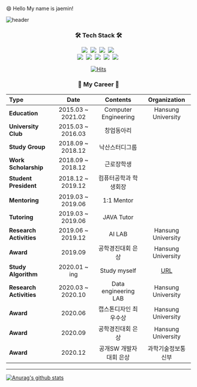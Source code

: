 😄 Hello My name is jaemin!

![header](https://capsule-render.vercel.app/api?type=slice&color=auto&height=150&section=header&text=YOONJAEMIN&fontSize=70&animation=twinkling)

<h3 align="center">🛠 Tech Stack 🛠</h3>

<p align="center"> 
  <img src="https://img.shields.io/badge/Java-007396?style=flat-square&logo=Java&logoColor=white"/></a>&nbsp 
  <img src="https://img.shields.io/badge/Python-3766AB?style=flat-square&logo=Python&logoColor=white"/></a>&nbsp 
  <img src="https://img.shields.io/badge/C-A8B9CC?style=flat-square&logo=C&logoColor=white"/></a>&nbsp 
  <img src="https://img.shields.io/badge/Javascript-ffb13b?style=flat-square&logo=javascript&logoColor=white"/></a>&nbsp 
  <br>
  <img src="https://img.shields.io/badge/Django-092E20?style=flat-square&logo=Django&logoColor=white"/></a>&nbsp 
  <img src="https://img.shields.io/badge/Mysql-E6B91E?style=flat-square&logo=MySql&logoColor=white"/></a>&nbsp 
  <img src="https://img.shields.io/badge/aws-333664?style=flat-square&logo=amazon-aws&logoColor=white"/></a>&nbsp
  <img src="https://img.shields.io/badge/css-1572B6?style=flat-square&logo=css3&logoColor=white"/></a>&nbsp 
  <img src="https://img.shields.io/badge/go-1572B6?style=flat-square&logo=go&logoColor=white"/></a>&nbsp 
</p>

<div align=center>

[![Hits](https://hits.seeyoufarm.com/api/count/incr/badge.svg?url=https%3A%2F%2Fgithub.com%2FJaeMinYooon&count_bg=%2379C83D&title_bg=%23555555&icon=&icon_color=%23E7E7E7&title=hits&edge_flat=false)](https://hits.seeyoufarm.com)


<h3>🌱 My Career 🌱</h3>           

| **Type** | **Date** | **Contents** | **Organization** |
|:------- | :-------: | :-------: | :-------: |
| **Education** | 2015.03 ~ 2021.02 | Computer Engineering | Hansung University |
| **University Club** | 2015.03 ~ 2016.03 | 창업동아리 |   |
| **Study Group** | 2018.09 ~ 2018.12 | 낙산스터디그룹 |   |
| **Work Scholarship** | 2018.09 ~ 2018.12 | 근로장학생 |   |
| **Student President** | 2018.12 ~ 2019.12 | 컴퓨터공학과 학생회장 |   |
| **Mentoring** | 2019.03 ~ 2019.06 | 1:1 Mentor |   |
| **Tutoring** | 2019.03 ~ 2019.06 | JAVA Tutor |   |
| **Research Activities** | 2019.06 ~ 2019.12 | AI LAB | Hansung University |
| **Award** | 2019.09 | 공학경진대회 은상 | Hansung University |
| **Study Algorithm** | 2020.01 ~ ing | Study myself | [URL](https://github.com/JaeMinYooon/algorithm) |
| **Research Activities** | 2020.03 ~ 2020.10 | Data engineering LAB | Hansung University |
| **Award** | 2020.06 | 캡스톤디자인 최우수상 | Hansung University |
| **Award** | 2020.09 | 공학경진대회 은상 | Hansung University |
| **Award** | 2020.12 | 공개SW 개발자대회 은상 | 과학기술정보통신부 |


</div>

-----

  [![Anurag's github stats](https://github-readme-stats.vercel.app/api?username=JaeMinYooon)](https://github.com/anuraghazra/github-readme-stats)



<!--
**JaeMinYooon/JaeMinYooon** is a ✨ _special_ ✨ repository because its `README.md` (this file) appears on your GitHub profile.

Here are some ideas to get you started:

- 🔭 I’m currently working on ...
- 🌱 I’m currently learning ...
- 👯 I’m looking to collaborate on ...
- 🤔 I’m looking for help with ...
- 💬 Ask me about ...
- 📫 How to reach me: ...
- 😄 Pronouns: ...
- ⚡ Fun fact: ...
-->
